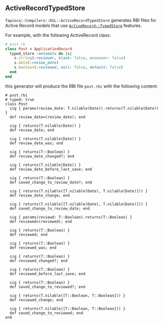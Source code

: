 ## ActiveRecordTypedStore

`Tapioca::Compilers::DSL::ActiveRecordTypedStore` generates RBI files for Active Record models that use
[`ActiveRecord::TypedStore`](https://github.com/byroot/activerecord-typedstore) features.

For example, with the following ActiveRecord class:

~~~rb
# post.rb
class Post < ApplicationRecord
  typed_store :metadata do |s|
    s.string(:reviewer, blank: false, accessor: false)
    s.date(:review_date)
    s.boolean(:reviewed, null: false, default: false)
  end
end
~~~

this generator will produce the RBI file `post.rbi` with the following content:

~~~rbi
# post.rbi
# typed: true
class Post
  sig { params(review_date: T.nilable(Date)).returns(T.nilable(Date)) }
  def review_date=(review_date); end

  sig { returns(T.nilable(Date)) }
  def review_date; end

  sig { returns(T.nilable(Date)) }
  def review_date_was; end

  sig { returns(T::Boolean) }
  def review_date_changed?; end

  sig { returns(T.nilable(Date)) }
  def review_date_before_last_save; end

  sig { returns(T::Boolean) }
  def saved_change_to_review_date?; end

  sig { returns(T.nilable([T.nilable(Date), T.nilable(Date)])) }
  def review_date_change; end

  sig { returns(T.nilable([T.nilable(Date), T.nilable(Date)])) }
  def saved_change_to_review_date; end

  sig { params(reviewd: T::Boolean).returns(T::Boolean) }
  def reviewed=(reviewed); end

  sig { returns(T::Boolean) }
  def reviewed; end

  sig { returns(T::Boolean) }
  def reviewed_was; end

  sig { returns(T::Boolean) }
  def reviewed_changed?; end

  sig { returns(T::Boolean) }
  def reviewed_before_last_save; end

  sig { returns(T::Boolean) }
  def saved_change_to_reviewed?; end

  sig { returns(T.nilable([T::Boolean, T::Boolean])) }
  def reviewed_change; end

  sig { returns(T.nilable([T::Boolean, T::Boolean])) }
  def saved_change_to_reviewed; end
end
~~~
